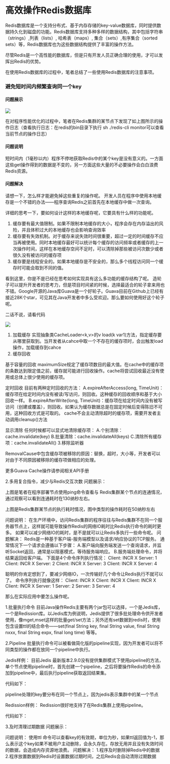 # 高效操作Redis数据库

Redis数据库是一个支持分布式、基于内存存储的key-value数据库，同时提供数据持久化到磁盘的功能。Redis数据库支持多种多样的数据结构，其中包括字符串（strings）,列表（lists）, 哈希表（maps）, 集合（sets）,有序集合（sorted sets）等，Redis数据库也为这些数据结构提供了丰富的操作方法。

尽管Redis是一个高性能的数据库，但是只有开发人员正确合理的使用，才可以发挥出Redis的优势。

在使用Redis数据库的过程中，笔者总结了一些使用Redis数据库的注意事项。

### 避免短时间内频繁查询同一个key
#### 问题展示
![](https://github.com/dooonabe/no-class-is-an-island/blob/master/article/Middleware/1.png)

在对程序性能优化的过程中，笔者在Redis集群的某节点下发现了如上图所示的操作日志（查看执行日志：在redis的bin目录下执行 sh ./redis-cli monitor可以查看当前节点的操作日志）

#### 问题说明
短时间内（1毫秒以内）程序不停地获取Redis中的某个key是没有意义的。一方面这些get操作得到的数据是不变的，另一方面这些大量的不必要操作会白白浪费Redis资源。

#### 问题解决
请想一下，怎么样才能避免掉这些重复的操作呢。
开发人员在程序中使用本地缓存是一个不错的办法——程序查询Redis之前首先在本地缓存中做一次查询。

详细的思考一下，要如何设计这样的本地缓存呢，它要具有什么样的功能呢。

1. 缓存要有最大值限制。如果不限制本地缓存的大小，程序会存在内存溢出的风险，并且体积过大的本地缓存也会影响查询效率
2. 缓存要有失效机制。对于缓存来说失效时间很重要，超过一定的时间缓存不应当再被使用。同时本地缓存最好可以统计每个缓存的访问频率或者缓存的上一次操作时间，这样在本地缓存空间不足时，可以清除掉那些被访问次数少或者很久没有被访问的缓存项
3. 缓存要是线程安全的。如果本地缓存是不安全的，那么多个线程访问同一个缓存时可能会取到不同的值。

看到这里，你是不是已经在思考如何实现具有这么多功能的缓存结构了呢。
造轮子可以提升开发者的思考力，但是项目时间紧的时候，选择最适合的轮子拿来用也不错。Google开源的Java库Guava是一个好轮子。Guava目前在Github上已经有接近28K个star，可见其在Java开发者中多么受欢迎。那么要如何使用好这个轮子呢。

二话不说，请看代码

![](https://github.com/dooonabe/no-class-is-an-island/blob/master/article/Middleware/2.png)

1. 加载缓存
实现抽象类CacheLoader<k,v>的v load(k var1)方法，指定缓存要从哪里获取到。当开发者从cahce中取一个不存在的缓存项时，会出触发load操作，加载缓存到cahce
2. 缓存回收

基于容量的回收
maximumSize规定了缓存项数目的最大值。在cache中的缓存项的条数达到限定值之前，缓存就可能进行回收操作。cache将尝试回收最近没有使用或总体上很少使用的缓存项。

定时回收
目前有两种定时回收的方法：
A.expireAfterAccess(long, TimeUnit)：缓存项在给定时间内没有被读/写访问，则回收。这种缓存的回收顺序和基于大小回收一样。
B.expireAfterWrite(long, TimeUnit)：缓存项在给定时间内没有被写访问（创建或覆盖），则回收。如果认为缓存数据总是在固定时候后变得陈旧不可用，这种回收方式是可取的。
cache不会主动清除超时的缓存项，需要开发者主动调用cleanup()方法

显示清除
任何时候都可以显式地清除缓存项：
A.个别清除：cache.invalidate(key)
B.批量清除：cache.invalidateAll(keys)
C.清除所有缓存项：cache.invalidateAll()
3.移除监听器

RemovalCause中包含缓存项被移除的原因：替换，超时，大小等，开发者可以对由于不同原因被移除的缓存项做相应的处理。

更多Guava Cache操作请参阅相关API手册

2.多用复合指令，减少与Redis交互次数
问题展示：

上图是笔者在程序部署节点使用ping命令查看与 Redis集群某个节点的连通情况，通过观察可以看到连通耗时在130纳秒左右。

上图是Redis集群某节点的执行耗时情况，图中类型的操作耗时在50纳秒左右

问题说明：
在生产环境中，访问Redis集群的程序往往与Redis集群不在同一个服务器节点上，这样就可能导致操作Redis的网络IO耗时比Redis执行命令的耗时更多。
如果可以减少网络IO的耗时，是不是就可以让Redis多执行一些命令呢。
问题解决：
Redis是一种基于客户端-服务端模型以及请求/响应协议的TCP服务。
通常情况下一个请求会遵循以下步骤：
A.客户端向服务端发送一个查询请求，并监听Socket返回，通常是以阻塞模式，等待服务端响应。
B.服务端处理命令，并将结果返回给客户端。
下面是4个命令序列执行情况：
    Client: INCR X
    Server: 1
    Client: INCR X
    Server: 2
    Client: INCR X
    Server: 3
    Client: INCR X
    Server: 4

聪明的你肯定想到了，要减少网络IO，一次传输好几个命令让Redis执行不就可以了。
命令序列执行就像这样：
    Client: INCR X
    Client: INCR X
    Client: INCR X
    Client: INCR X
    Server: 1
    Server: 2
    Server: 3
    Server: 4

那么在实际应用中要怎么操作呢。

1.批量执行命令
目前Java操作Redis主要有两个jar包可以选择，一个是Jedis库，一个是Redission库。以Jedis库为例说明，Jedis提供了很多批处理命令供开发者使用，像mget,mset这样的批量get/set方法；另外还有set数据到redis时，使用包含设置ttl的结合命令——set(final String key, final String value, final String nxxx, final String expx, final long time) 等等。

2.Pipeline
批量执行命令可以被看做简化版的pipeline实现，因为开发者可以将不同类型的操作都在放同一个pipeline中执行。

Jedis样例：
目前Jedis 最新版本2.9.0没有提供集群模式下使用pipeline的方法，单个节点使用pipeline时，首先创建一个pipeline，之后将要操作Redis的命令添加到pipeline中，最后执行pipeline获取返回结果集。

代码如下：

pipeline处理的key要分布在同一个节点上，因为jedis表示集群中的某一个节点

Redission样例：
Redission很好地支持了在Redis集群上使用pipeline。

代码如下：

3.及时清理过期数据
问题展示：

问题说明：
使用ttl 命令可以查看key的有效期，单位为秒，如果ttl返回值为-1，那么表示这个key如果不被用户主动删除，会永久存在。存放无用并且没有失效时间的数据，会造成内存资源地浪费。
问题解决：
1.程序及时删除掉Redis中的数据
2.程序放置数据到Redis时设置数据过期时间，之后Redis会自动清除过期数据


